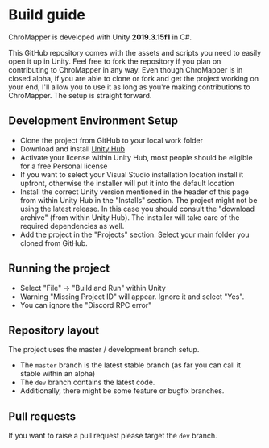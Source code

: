 # Build guide

ChroMapper is developed with Unity **2019.3.15f1** in C#.

This GitHub repository comes with the assets and scripts you need to easily open it up in Unity. Feel free to fork the repository if you plan on contributing to ChroMapper in any way. Even though ChroMapper is in closed alpha, if you are able to clone or fork and get the project working on your end, I'll allow you to use it as long as you're making contributions to ChroMapper. The setup is straight forward.

## Development Environment Setup
* Clone the project from GitHub to your local work folder
* Download and install [Unity Hub](https://unity3d.com/get-unity/download)
* Activate your license within Unity Hub, most people should be eligible for a free Personal license
* If you want to select your Visual Studio installation location install it upfront, otherwise the installer will put it into the default location
* Install the correct Unity version mentioned in the header of this page from within Unity Hub in the "Installs" section. The project might not be using the latest release. In this case you should consult the "download archive" (from within Unity Hub). The installer will take care of the required dependencies as well.
* Add the project in the "Projects" section. Select your main folder you cloned from GitHub.

## Running the project
* Select "File" -> "Build and Run" within Unity
* Warning "Missing Project ID" will appear. Ignore it and select "Yes". 
* You can ignore the "Discord RPC error"

## Repository layout

The project uses the master / development branch setup.

* The `master` branch is the latest stable branch (as far you can call it stable within an alpha)
* The `dev` branch contains the latest code. 
* Additionally, there might be some feature or bugfix branches.

## Pull requests
If you want to raise a pull request please target the `dev` branch.
